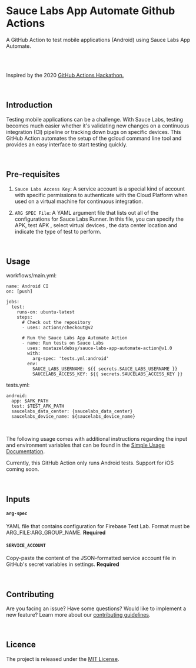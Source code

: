 # Sauce Labs App Automate Github Actions 


A GitHub Action to test mobile applications (Android) using Sauce Labs App Automate.

<br>


<br>

Inspired by the 2020 [GitHub Actions Hackathon.]()

<br>

## Introduction

Testing mobile applications can be a challenge. With Sauce Labs, testing becomes much easier whether it's validating new changes on a continuous integration (CI) pipeline or tracking down bugs on specific devices. This GitHub Action automates the setup of the gcloud command line tool and provides an easy interface to start testing quickly.

<br>

## Pre-requisites

1. `Sauce Labs Access Key`: A service account is a special kind of account with specific permissions to authenticate with the Cloud Platform when used on a virtual machine for continuous integration.

2. `ARG SPEC File`: A YAML argument file that lists out all of the configurations for Sauce Labs Runner. In this file, you can specify the APK, test APK , select virtual devices , the data center location and indicate the type of test to perform.


<br>

## Usage
workflows/main.yml:
```
name: Android CI
on: [push]

jobs:
  test:
    runs-on: ubuntu-latest
    steps:
      # Check out the repository
      - uses: actions/checkout@v2

      # Run the Sauce Labs App Automate Action
      - name: Run tests on Sauce Labs
        uses: moatazeldebsy/sauce-labs-app-automate-action@v1.0
        with:
          arg-spec: 'tests.yml:android'
        env:
          SAUCE_LABS_USERNAME: ${{ secrets.SAUCE_LABS_USERNAME }}
          SAUCELABS_ACCESS_KEY: ${{ secrets.SAUCELABS_ACCESS_KEY }}
```

tests.yml:
```
android:
  app: $APK_PATH
  test: $TEST_APK_PATH
  saucelabs_data_center: {saucelabs_data_center}
  saucelabs_device_name: ${saucelabs_device_name}

```

<br>

The following usage comes with additional instructions regarding the input and environment variables that can be found in the [Simple Usage Documentation](/docs/SIMPLE_USAGE.md).

Currently, this GitHub Action only runs Android tests. Support for iOS coming soon.

<br>

## Inputs

#### `arg-spec`

YAML file that contains configuration for Firebase Test Lab. Format must be ARG_FILE:ARG_GROUP_NAME. **Required**

#### `SERVICE_ACCOUNT`

Copy-paste the content of the JSON-formatted service account file in GitHub's secret variables in settings. **Required**

<br>

## Contributing

Are you facing an issue? Have some questions? Would like to implement a new feature? Learn more about our [contributing guidelines](CONTRIBUTING.md).

<br>

## Licence

The project is released under the [MIT License](LICENSE).